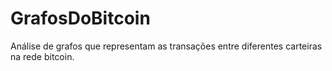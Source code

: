 # GrafosDoBitcoin
Análise de grafos que representam as transações entre diferentes carteiras na rede bitcoin.
